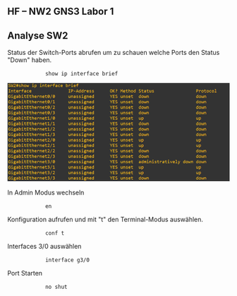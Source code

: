 ## HF – NW2 GNS3 Labor 1

## Analyse SW2

<p> Status der Switch-Ports abrufen um zu schauen welche Ports den Status "Down" haben.</p>

                show ip interface brief

![Bild SW2_showipinterfacebrief](Bilder/SW2_showipinterfacebrief.png)

<p>In Admin Modus wechseln</p>

                en

<p>Konfiguration aufrufen und mit "t" den Terminal-Modus auswählen.</p>

                conf t

<p>Interfaces 3/0 auswählen</p>

                interface g3/0

<p>Port Starten</p>

                no shut
